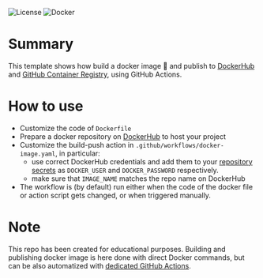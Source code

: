 ![License](https://img.shields.io/badge/License-Apache_2.0-blue.svg)
![Docker](https://img.shields.io/badge/dockerhub-images-important.svg?logo=LOGO)


# Summary
This template shows how build a docker image :whale: and publish to [DockerHub](https://hub.docker.com/) and [GitHub Container Registry](https://docs.github.com/en/packages/working-with-a-github-packages-registry/working-with-the-container-registry), using GitHub Actions.

# How to use

* Customize the code of `Dockerfile`
* Prepare a docker repository on [DockerHub](https://hub.docker.com/) to host your project
* Customize the build-push action in `.github/workflows/docker-image.yaml`, in particular:
    * use correct DockerHub credentials and add them to your [repository secrets](https://docs.github.com/en/actions/security-guides/encrypted-secrets) as `DOCKER_USER` and `DOCKER_PASSWORD` respectively.
    * make sure that `IMAGE_NAME` matches the repo name on DockerHub 
* The workflow is (by default) run either when the code of the docker file or action script gets changed, or when triggered manually.

# Note

This repo has been created for educational purposes. Building and publishing docker image is here done with direct Docker commands, but can be also automatized with [dedicated GitHub Actions](https://github.com/docker/build-push-action).